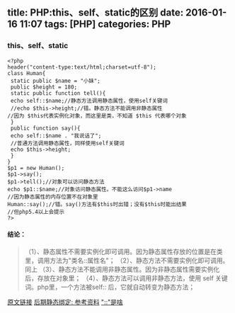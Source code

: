 title: PHP:this、self、static的区别
date: 2016-01-16 11:07
tags: [PHP]
categories: PHP 
---

### this、self、static

    <?php
    header("content-type:text/html;charset=utf-8");
    class Human{
     static public $name = "小妹";
     public $height = 180;
     static public function tell(){
     echo self::$name;//静态方法调用静态属性，使用self关键词
     //echo $this->height;//错。静态方法不能调用非静态属性
    //因为 $this代表实例化对象，而这里是类，不知道 $this 代表哪个对象
     }
     public function say(){
     echo self::$name . "我说话了";
     //普通方法调用静态属性，同样使用self关键词
     echo $this->height;
     }
    }
    $p1 = new Human();
    $p1->say(); 
    $p1->tell();//对象可以访问静态方法
    echo $p1::$name;//对象访问静态属性。不能这么访问$p1->name
    //因为静态属性的内存位置不在对象里
    Human::say();//错。say()方法有$this时出错；没有$this时能出结果
    //但php5.4以上会提示
    ?>
#### 结论：

> （1）、静态属性不需要实例化即可调用。因为静态属性存放的位置是在类里，调用方法为"类名::属性名"；
> （2）、静态方法不需要实例化即可调用。同上 （3）、静态方法不能调用非静态属性。因为非静态属性需要实例化后，存放在对象里；
> （4）、静态方法可以调用非静态方法，使用 self 关键词。php里，一个方法被self:: 后，它就自动转变为静态方法；

[原文链接](http://www.jb51.net/article/60871.htm)
[后期静态绑定: 参考资料](http://php.net/manual/zh/language.oop5.late-static-bindings.php)
["::"是啥](http://www.golaravel.com/php/language.oop5.paamayim-nekudotayim.html)
